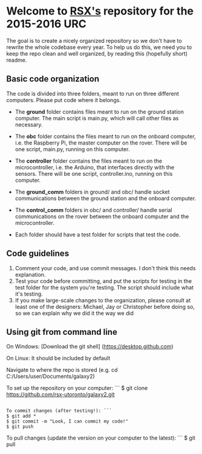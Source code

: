 # Welcome to [RSX's](rsx-utoronto.com) repository for the 2015-2016 URC
The goal is to create a nicely organized repository so we don't have to rewrite the whole codebase every year. 
To help us do this, we need you to keep the repo clean and well organized, by reading this (hopefully short) readme. 

## Basic code organization
The code is divided into three folders, meant to run on three different computers. Please put code where it belongs. 

- The **ground** folder contains files meant to run on the ground station computer. The main script is main.py, which will call other files as necessary. 
- The **obc** folder contains the files meant to run on the onboard computer, i.e. the Raspberry Pi, the master computer on the rover. There will be one script, main.py, running on this computer.
- The **controller** folder contains the files meant to run on the microcontroller, i.e. the Arduino, that interfaces directly with the sensors. There will be one script, controller.ino, running on this computer. 

- The **ground_comm** folders in ground/ and obc/ handle socket communications between the ground station and the onboard computer. 
- The **control_comm** folders in obc/ and controller/ handle serial communications on the rover between the onboard computer and the microcontroller.
- Each folder should have a test folder for scripts that test the code. 


## Code guidelines
1. Comment your code, and use commit messages. I don't think this needs explanation. 
2. Test your code before committing, and put the scripts for testing in the test folder for the system you're testing. The script should include what it's testing. 
3. If you make large-scale changes to the organization, please consult at least one of the designers: Michael, Jay or Christopher before doing so, so we can explain why we did it the way we did

## Using git from command line
On Windows: [Download the git shell] (https://desktop.github.com)

On Linux: It should be included by default

Navigate to where the repo is stored (e.g. cd C:/Users/user/Documents/galaxy2)

To set up the repository on your computer: ```
$ git clone https://github.com/rsx-utoronto/galaxy2.git
```

To commit changes (after testing!): ```
$ git add *
$ git commit -m "Look, I can commit my code!"
$ git push
```

To pull changes (update the version on your computer to the latest): ```
$ git pull
```